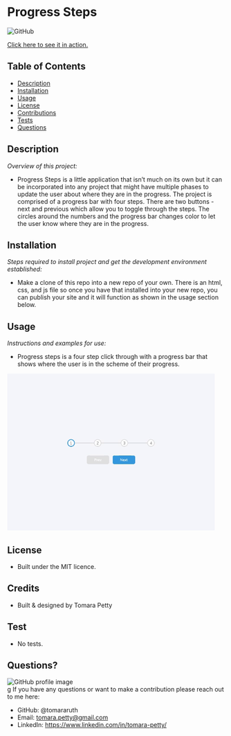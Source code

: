 # Progress Steps
  
![GitHub](https://img.shields.io/badge/license-MIT-green)

<a href="https://tomarapetty.github.io/Progress-Steps/">Click here to see it in action.</a>

## Table of Contents
* [Description](#description)
* [Installation](#installation)
* [Usage](#usage)
* [License](#license)
* [Contributions](#contributions)
* [Tests](#tests)
* [Questions](#questions)

## Description 
*Overview of this project:* 
* Progress Steps is a little application that isn’t much on its own but it can be incorporated into any project that might have multiple phases to update the user about where they are in the progress. The project is comprised of a progress bar with four steps. There are two buttons - next and previous which allow you to toggle through the steps. The circles around the numbers and the progress bar changes color to let the user know where they are in the progress.

## Installation
*Steps required to install project and get the development environment established:*
* Make a clone of this repo into a new repo of your own. There is an html, css, and js file so once you have that installed into your new repo, you can publish your site and it will function as shown in the usage section below. 

## Usage
*Instructions and examples for use:* 
* Progress steps is a four step click through with a progress bar that shows where the user is in the scheme of their progress. 

<img src="Example/progress-steps.gif">

## License 
* Built under the MIT licence.

## Credits
* Built & designed by Tomara Petty

## Test
* No tests.

## Questions?
<img src="https://avatars0.githubusercontent.com/u/65513543?s=460&u=20bf726727263d5c2cb42b357ae261aff2a38e6e&v=4" alt="GitHub profile image">
<br>g
If you have any questions or want to make a contribution please reach out to me here: 

* GitHub: @tomararuth 
* Email: tomara.petty@gmail.com
* LinkedIn: https://www.linkedin.com/in/tomara-petty/
